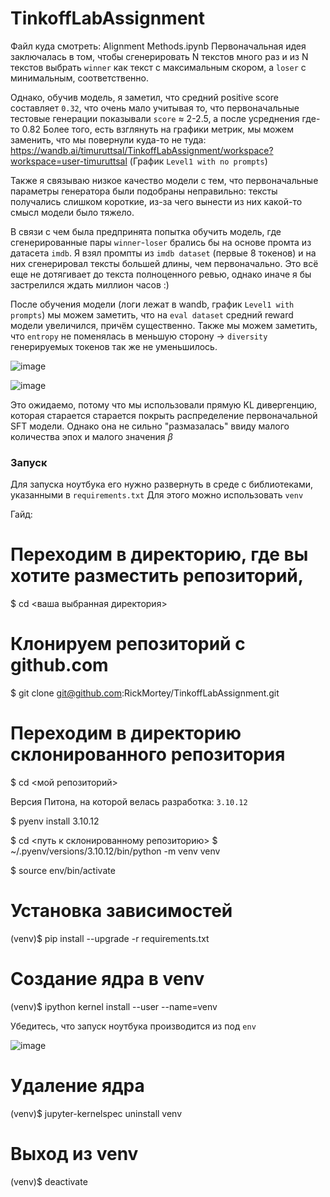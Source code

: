 # TinkoffLabAssignment

Файл куда смотреть: Alignment Methods.ipynb
Первоначальная идея заключалась в том, чтобы сгенерировать N текстов много раз и из N текстов выбрать `winner` как текст с максимальным скором, а `loser` с минимальным, соответственно.

Однако, обучив модель, я заметил, что средний positive score составляет `0.32`, что очень мало учитывая то, что первоначальные тестовые генерации показывали `score` $\approx$ 2-2.5, а после усреднения где-то 0.82 Более того, есть взглянуть на графики метрик, мы можем заменить, что мы повернули куда-то не туда: https://wandb.ai/timuruttsal/TinkoffLabAssignment/workspace?workspace=user-timuruttsal (График `Level1 with no prompts`)

Также я связываю низкое качество модели с тем, что первоначальные параметры генератора были подобраны неправильно: тексты получались слишком короткие, из-за чего вынести из них какой-то смысл модели было тяжело.

В связи с чем была предпринята попытка обучить модель, где сгенерированные пары `winner`-`loser` брались бы на основе промта из датасета `imdb`. Я взял промпты из `imdb dataset` (первые 8 токенов) и на них сгенерировал тексты большей длины, чем первоначально. Это всё еще не дотягивает до текста полноценного ревью, однако иначе я бы застрелился ждать миллион часов :)

После обучения модели (логи лежат в wandb, график `Level1 with prompts`) мы можем заметить, что на `eval dataset` средний reward модели увеличился, причём существенно. Также мы можем заметить, что `entropy` не поменялась в меньшую сторону -> `diversity` генерируемых токенов так же не уменьшилось.

![image](https://github.com/RickMortey/TinkoffLabAssignment/assets/47125236/817f0a6d-aab5-4279-850f-83e6362c6dc0)

![image](https://github.com/RickMortey/TinkoffLabAssignment/assets/47125236/02d28b70-5aa4-495c-9e6f-b5a26beced6b)

Это ожидаемо, потому что мы использовали прямую KL дивергенцию, которая старается старается покрыть распределение первоначальной SFT модели.
Однако она не сильно "размазалась" ввиду малого количества эпох и малого значения $\beta$

### Запуск
Для запуска ноутбука его нужно развернуть в среде с библиотеками, указанными в `requirements.txt`
Для этого можно использовать `venv`

Гайд:
# Переходим в директорию, где вы хотите разместить репозиторий,
$ cd <ваша выбранная директория>

# Клонируем репозиторий с github.com
$ git clone git@github.com:RickMortey/TinkoffLabAssignment.git

# Переходим в директорию склонированного репозитория
$ cd <мой репозиторий>

Версия Питона, на которой велась разработка: `3.10.12`

$ pyenv install 3.10.12

$ cd <путь к склонированному репозиторию>
$ ~/.pyenv/versions/3.10.12/bin/python -m venv venv

$ source env/bin/activate

# Установка зависимостей

(venv)$ pip install --upgrade -r requirements.txt

# Создание ядра в venv

(venv)$ ipython kernel install --user --name=venv

Убедитесь, что запуск ноутбука производится из под `env`

![image](https://github.com/RickMortey/TinkoffLabAssignment/assets/47125236/d887f5bc-8651-4411-9390-a58a0c1167e9)

# Удаление ядра

(venv)$ jupyter-kernelspec uninstall venv

# Выход из venv

(venv)$ deactivate
